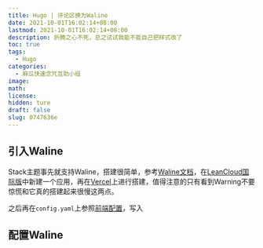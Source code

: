 ```yaml
---
title: Hugo | 评论区换为Waline
date: 2021-10-01T16:02:14+08:00
lastmod: 2021-10-01T16:02:14+08:00
description: 折腾之心不死，总之试试我能不能自己把样式改了
toc: true
tags:
  - Hugo
categories:
  - 麻瓜快速念咒互助小组
image: 
math: 
license: 
hidden: ture
draft: false
slug: 0747636e
---
```




## 引入Waline

Stack主题事先就支持Waline，搭建很简单，参考[Waline文档](https://waline.js.org/guide/get-started.html#leancloud-%E8%AE%BE%E7%BD%AE-%E6%95%B0%E6%8D%AE%E5%BA%93)，在[LeanCloud国际版](https://console.leancloud.app/apps)中新建一个应用，再在[Vercel](https://vercel.com/)上进行搭建，值得注意的只有看到Warning不要惊慌和它真的搭建起来很慢这两点。

之后再在`config.yaml`上参照[前端配置](https://waline.js.org/reference/client.html#el)，写入

## 配置Waline



